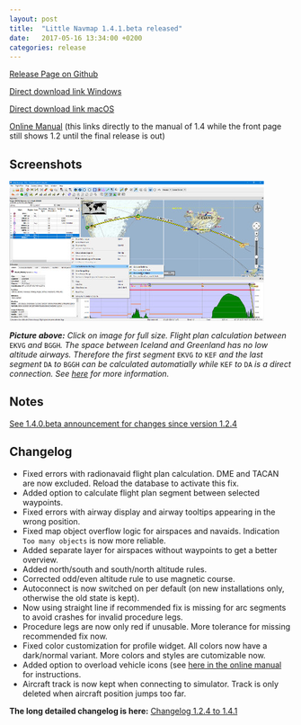 ```yaml
---
layout: post
title:  "Little Navmap 1.4.1.beta released"
date:   2017-05-16 13:34:00 +0200
categories: release
---
```


[Release Page on Github](https://github.com/albar965/littlenavmap/releases/tag/v1.4.1.beta)

[Direct download link Windows](https://github.com/albar965/littlenavmap/releases/download/v1.4.1.beta/LittleNavmap-win-1.4.1.beta.zip)

[Direct download link macOS](https://github.com/albar965/littlenavmap/releases/download/v1.4.1.beta/LittleNavmap-macOS-1.4.1.beta.dmg)

[Online Manual](https://albar965.gitbooks.io/little-navmap-user-manual/content/v/release/1.4/en/) \(this links directly to the manual of 1.4 while the front page still shows 1.2 until the final release is out\)

## Screenshots

[![Little Navmap 1.4.1.beta Segment Calculation](/assets/images/littlenavmapcalcpartial_small.jpg)](/assets/images/littlenavmapcalcpartial.jpg)

_**Picture above:** Click on image for full size. Flight plan calculation between_ `EKVG` _and_ `BGGH`_. The space between Iceland and Greenland has no low altitude airways. Therefore the first segment_ `EKVG` _to_ `KEF` _and the last segment_ `DA` _to_ `BGGH` _can be calculated automatially while_ `KEF` _to_ `DA` _is a direct connection. See [here](https://albar965.gitbooks.io/little-navmap-user-manual/content/v/release/1.4/en/FLIGHTPLAN.html#calculate-for-selected-legs) for more information._

## Notes

[See 1.4.0.beta announcement for changes since version 1.2.4](/release/2017/05/11/littlenavmap-beta-140-released.html)

## Changelog

* Fixed errors with radionavaid flight plan calculation. DME and TACAN are now excluded. Reload the database to activate this fix.
* Added option to calculate flight plan segment between selected waypoints.
* Fixed errors with airway display and airway tooltips appearing in the wrong position.
* Fixed map object overflow logic for airspaces and navaids. Indication `Too many objects` is now more reliable.
* Added separate layer for airspaces without waypoints to get a better overview.
* Added north/south and south/north altitude rules.
* Corrected odd/even altitude rule to use magnetic course.
* Autoconnect is now switched on per default \(on new installations only, otherwise the old state is kept\).
* Now using straight line if recommended fix is missing for arc segments to avoid crashes for invalid procedure legs.
* Procedure legs are now only red if unusable. More tolerance for missing recommended fix now.
* Fixed color customization for profile widget. All colors now have a dark/normal variant. More colors and styles are cutomizable now.
* Added option to overload vehicle icons (see [here in the online manual](https://albar965.gitbooks.io/little-navmap-user-manual/content/v/release/1.4/en/CUSTOMIZE.html#customize-aircraft-icons) for instructions.
* Aircraft track is now kept when connecting to simulator. Track is only deleted when aircraft position jumps too far.

**The long detailed changelog is here:** [Changelog 1.2.4 to 1.4.1](https://albar965.gitbooks.io/little-navmap-user-manual/content/v/release/1.4/en/CHANGELOG.html)
